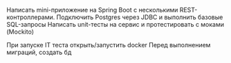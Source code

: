 Написать mini-приложение на Spring Boot с несколькими REST-контроллерами.
Подключить Postgres через JDBC и выполнить базовые SQL-запросы
Написать unit-тесты на сервис и протестировать с моками (Mockito)

При запуске IT теста открыть/запустить docker
Перед выполнением миграций, создать бд
